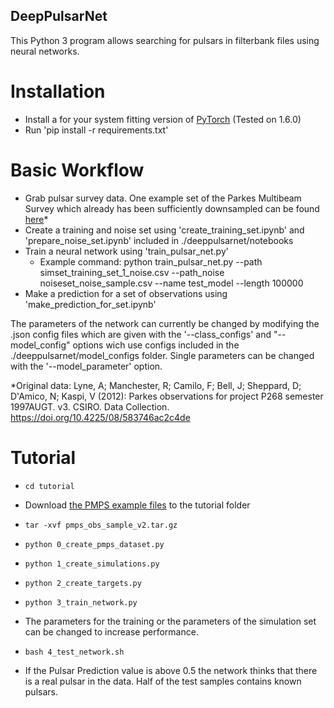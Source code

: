 ## DeepPulsarNet
 
This Python 3 program allows searching for pulsars in filterbank files using neural networks.

# Installation

* Install a for your system fitting version of [PyTorch](http://github.com) (Tested on 1.6.0)
* Run 'pip install -r requirements.txt'


# Basic Workflow

* Grab pulsar survey data. One example set of the Parkes Multibeam Survey which already has been sufficiently downsampled can be found [here](https://uni-bielefeld.sciebo.de/s/LoENwCQgzV8VFMg)\*
* Create a training and noise set using 'create_training_set.ipynb' and 'prepare_noise_set.ipynb' included in ./deeppulsarnet/notebooks
* Train a neural network using 'train_pulsar_net.py'
	* Example command: python train_pulsar_net.py --path simset_training_set_1_noise.csv --path_noise noiseset_noise_sample.csv --name test_model --length 100000
* Make a prediction for a set of observations using 'make_prediction_for_set.ipynb'

The parameters of the network can currently be changed by modifying the .json config files which are given with the '--class_configs' and "-- model_config" options wich use configs included in the ./deeppulsarnet/model_configs folder. Single parameters can be changed with the '--model_parameter' option.

\*Original data:
Lyne, A; Manchester, R; Camilo, F; Bell, J; Sheppard, D; D'Amico, N; Kaspi, V (2012): Parkes observations for project P268 semester 1997AUGT. v3. CSIRO. Data Collection. https://doi.org/10.4225/08/583746ac2c4de


# Tutorial

* `cd tutorial`
* Download [the PMPS example files](https://uni-bielefeld.sciebo.de/s/LoENwCQgzV8VFMg) to the tutorial folder

* `tar -xvf pmps_obs_sample_v2.tar.gz`
* `python 0_create_pmps_dataset.py`
* `python 1_create_simulations.py`
* `python 2_create_targets.py`
* `python 3_train_network.py`
* The parameters for the training or the parameters of the simulation set can be changed to increase performance.
* `bash 4_test_network.sh`
* If the Pulsar Prediction value is above 0.5 the network thinks that there is a real pulsar in the data. Half of the test samples contains known pulsars.